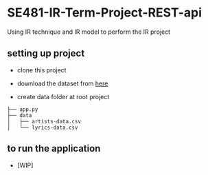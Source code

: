 # SE481-IR-Term-Project-REST-api
Using IR technique and IR model to perform the IR project

## setting up project

- clone this project

- download the dataset from [here](https://www.kaggle.com/neisse/scrapped-lyrics-from-6-genres)

- create data folder at root project

```
├── app.py
├── data
│   ├── artists-data.csv
│   └── lyrics-data.csv
```

## to run the application

- [WIP]
